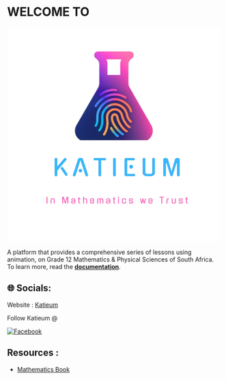 # WELCOME TO
![](KATIEUM.png)

A platform that provides a comprehensive series of lessons using animation, on Grade 12 Mathematics & Physical Sciences of South Africa.
To learn more, read the [**documentation**](./Documentation/).
## 🌐 Socials:
Website : [Katieum](https://Katieum.co.za)

Follow Katieum @

[![Facebook](https://img.shields.io/badge/Facebook-%231877F2.svg?logo=Facebook&logoColor=white)](https://facebook.com/https://web.facebook.com/lordkatlehoeagle)

## Resources :
- [Mathematics Book](https://katleho-nyoni.github.io/Mathematics/)


<!--
**E4Katieum/E4Katieum** is a ✨ _special_ ✨ repository because its `README.md` (this file) appears on your GitHub profile.

Here are some ideas to get you started:

- 🔭 I’m currently working on ...
- 🌱 I’m currently learning ...
- 👯 I’m looking to collaborate on ...
- 🤔 I’m looking for help with ...
- 💬 Ask me about ...
- 📫 How to reach me: ...
- 😄 Pronouns: ...
- ⚡ Fun fact: ...
-->
